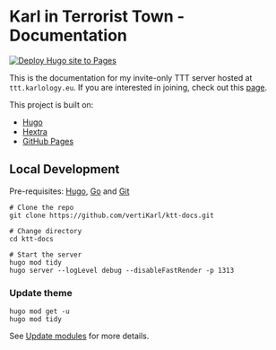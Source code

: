 # Karl in Terrorist Town - Documentation

[![Deploy Hugo site to Pages](https://github.com/vertiKarl/ktt-docs/actions/workflows/pages.yaml/badge.svg)](https://github.com/vertiKarl/ktt-docs/actions/workflows/pages.yaml)

This is the documentation for my invite-only TTT server hosted at `ttt.karlology.eu`.
If you are interested in joining, check out this [page](https://vertikarl.github.io/ktt-docs/joining/).

This project is built on:

- [Hugo](https://gohugo.io/)
- [Hextra](https://github.com/imfing/hextra)
- [GitHub Pages](https://pages.github.com/)

## Local Development

Pre-requisites: [Hugo](https://gohugo.io/getting-started/installing/), [Go](https://golang.org/doc/install) and [Git](https://git-scm.com)

```shell
# Clone the repo
git clone https://github.com/vertiKarl/ktt-docs.git

# Change directory
cd ktt-docs

# Start the server
hugo mod tidy
hugo server --logLevel debug --disableFastRender -p 1313
```

### Update theme

```shell
hugo mod get -u
hugo mod tidy
```

See [Update modules](https://gohugo.io/hugo-modules/use-modules/#update-modules) for more details.
